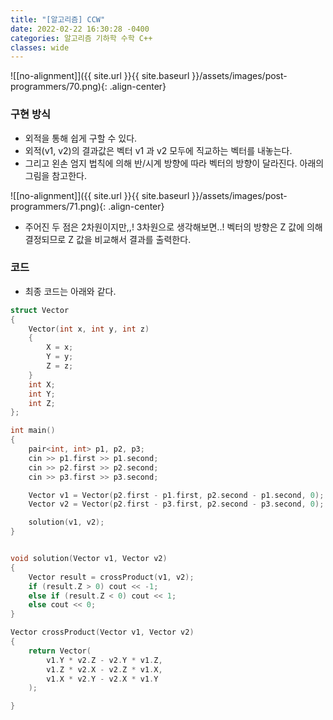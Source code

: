 ```yaml
---
title: "[알고리즘] CCW"
date: 2022-02-22 16:30:28 -0400
categories: 알고리즘 기하학 수학 C++
classes: wide
---
```


![[no-alignment]]({{ site.url }}{{ site.baseurl }}/assets/images/post-programmers/70.png){: .align-center}



### 구현 방식

- 외적을 통해 쉽게 구할 수 있다.
- 외적(v1, v2)의 결과값은 벡터 v1 과 v2 모두에 직교하는 벡터를 내놓는다.
- 그리고 왼손 엄지 법칙에 의해 반/시계 방향에 따라 벡터의 방향이 달라진다. 아래의 그림을 참고한다.

![[no-alignment]]({{ site.url }}{{ site.baseurl }}/assets/images/post-programmers/71.png){: .align-center}


- 주어진 두 점은 2차원이지만,,! 3차원으로 생각해보면..! 벡터의 방향은 Z 값에 의해 결정되므로 Z 값을 비교해서 결과를 출력한다.

### 코드

- 최종 코드는 아래와 같다.

```cpp
struct Vector
{
	Vector(int x, int y, int z)
	{
		X = x;
		Y = y;
		Z = z;
	}
	int X;
	int Y;
	int Z;
};

int main()
{
	pair<int, int> p1, p2, p3;
	cin >> p1.first >> p1.second;
	cin >> p2.first >> p2.second;
	cin >> p3.first >> p3.second;

	Vector v1 = Vector(p2.first - p1.first, p2.second - p1.second, 0);
	Vector v2 = Vector(p2.first - p3.first, p2.second - p3.second, 0);

	solution(v1, v2);
}


void solution(Vector v1, Vector v2)
{
	Vector result = crossProduct(v1, v2);
	if (result.Z > 0) cout << -1;
	else if (result.Z < 0) cout << 1;
	else cout << 0;
}

Vector crossProduct(Vector v1, Vector v2)
{
	return Vector(
		v1.Y * v2.Z - v2.Y * v1.Z,
		v1.Z * v2.X - v2.Z * v1.X,
		v1.X * v2.Y - v2.X * v1.Y
	);

}

```